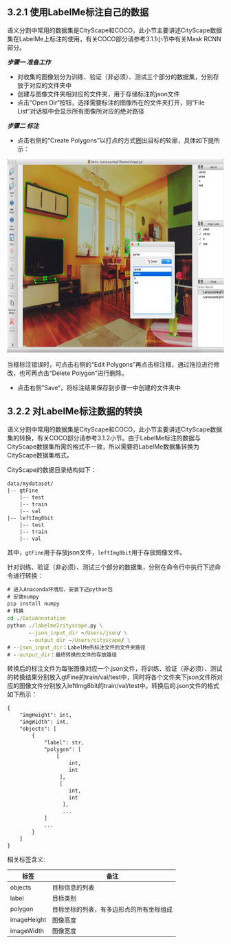 ## 3.2.1 使用LabelMe标注自己的数据
语义分割中常用的数据集是CityScape和COCO，此小节主要讲述CityScape数据集在LabelMe上标注的使用，有关COCO部分请参考3.1.1小节中有关Mask RCNN部分。           

***步骤一 准备工作***   
- 对收集的图像划分为训练、验证（非必须）、测试三个部分的数据集，分别存放于对应的文件夹中      
- 创建与图像文件夹相对应的文件夹，用于存储标注的json文件
- 点击”Open Dir“按钮，选择需要标注的图像所在的文件夹打开，则”File List“对话框中会显示所有图像所对应的绝对路径      

***步骤二 标注***           
- 点击右侧的“Create Polygons”以打点的方式圈出目标的轮廓，具体如下提所示：
<div align=center><img width="800" height="450" src="./pics/detection5.png"/></div>    

当框标注错误时，可点击右侧的“Edit Polygons”再点击标注框，通过拖拉进行修改，也可再点击“Delete Polygon”进行删除。

- 点击右侧”Save“，将标注结果保存到步骤一中创建的文件夹中



## 3.2.2 对LabelMe标注数据的转换
语义分割中常用的数据集是CityScape和COCO，此小节主要讲述CityScape数据集的转换，有关COCO部分请参考3.1.2小节。由于LabelMe标注的数据与CityScape数据集所需的格式不一致，所以需要将LabelMe数据集转换为CityScape数据集格式。      

CityScape的数据目录结构如下：
```
data/mydataset/
|-- gtFine
    |-- test
    |-- train
    |-- val
|-- leftImg8bit
    |-- test
    |-- train
    |-- val
```  
其中，`gtFine`用于存放json文件，`leftImg8bit`用于存放图像文件。        

针对训练、验证（非必须）、测试三个部分的数据集，分别在命令行中执行下述命令进行转换：
```cmd
# 进入Anaconda环境后，安装下述python包
# 安装numpy
pip install numpy
# 转换
cd ./DataAnnotation
python ./labelme2cityscape.py \
       --json_input_dir ~/Users/json/ \
       --output_dir ~/Users/cityscape/ \
# --json_input_dir：LabelMe所标注文件的文件夹路径
# --output_dir：最终转换的文件的存放路径

```       

转换后的标注文件为每张图像对应一个.json文件，将训练、验证（非必须）、测试的转换结果分别放入gtFine的train/val/test中，同时将各个文件夹下json文件所对应的图像文件分别放入leftImg8bit的train/val/test中。转换后的.json文件的格式如下所示：
```
{
    "imgHeight": int,
    "imgWidth": int,
    "objects": [
        {
            "label": str,
            "polygon": [
                [
                    int,
                    int
                 ],
                 [
                    int,
                    int
                  ],
                  ...
            ]
            ...
        }
    ]
}       
```
相关标签含义:

|标签|备注|
|-----|-----|
|objects| 目标信息的列表|
|label| 目标类别|
|polygon| 目标坐标的列表，有多边形点的所有坐标组成|
|imageHeight| 图像高度|
|imageWidth| 图像宽度|
